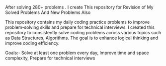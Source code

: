 After solving 280+ problems . I create This repository for Revision of My Solved Problems And New Problems Also

This repository contains my daily coding practice problems to improve problem-solving skills and prepare for technical interviews.
I created this repository to consistently solve coding problems across various topics such as Data Structures, Algorithms. The goal is to enhance logical thinking and improve coding efficiency.

Goals:-
Solve at least one problem every day,
Improve time and space complexity,
Prepare for technical interviews
